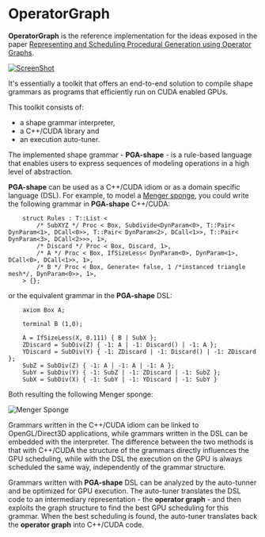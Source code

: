 OperatorGraph
=============


**OperatorGraph** is the reference implementation for the ideas exposed in the paper [Representing and Scheduling Procedural Generation using Operator Graphs](http://www.pedroboechat.com/publications/representing_and_scheduling_procedural_generation_using_operator_graphs.pdf).


[![ScreenShot](http://www.pedroboechat.com/images/OperatorGraph-video-thumbnail.png)](https://www.youtube.com/embed/CvAlSffwB18?list=PLgV_NS3scu1yDnjMd8m-hLoRgG8Ql7xWN)

It's essentially a toolkit that offers an end-to-end solution to compile shape grammars as programs that efficiently run on CUDA enabled GPUs.

This toolkit consists of: 
- a shape grammar interpreter,
- a C++/CUDA library and
- an execution auto-tuner.


The implemented shape grammar - __PGA-shape__ - is a rule-based language that enables users to express sequences of modeling operations in a high level of abstraction. 


__PGA-shape__ can be used as a C++/CUDA idiom or as a domain specific language (DSL). For example, to model a [Menger sponge](https://en.wikipedia.org/wiki/Menger_sponge),
you could write the following grammar in __PGA-shape__  C++/CUDA:
            
        struct Rules : T::List <
            /* SubXYZ */ Proc < Box, Subdivide<DynParam<0>, T::Pair< DynParam<1>, DCall<0>>, T::Pair< DynParam<2>, DCall<1>>, T::Pair< DynParam<3>, DCall<2>>>, 1>,
            /* Discard */ Proc < Box, Discard, 1>,
            /* A */ Proc < Box, IfSizeLess< DynParam<0>, DynParam<1>, DCall<0>, DCall<1>>, 1>,
            /* B */ Proc < Box, Generate< false, 1 /*instanced triangle mesh*/, DynParam<0>>, 1>,
        > {};
            
or the equivalent grammar in the __PGA-shape__  DSL:
            
        axiom Box A;

        terminal B (1,0);

        A = IfSizeLess(X, 0.111) { B | SubX };
        ZDiscard = SubDiv(Z) { -1: A | -1: Discard() | -1: A };
        YDiscard = SubDiv(Y) { -1: ZDiscard | -1: Discard() | -1: ZDiscard };
        SubZ = SubDiv(Z) { -1: A | -1: A | -1: A };
        SubY = SubDiv(Y) { -1: SubZ | -1: ZDiscard | -1: SubZ };
        SubX = SubDiv(X) { -1: SubY | -1: YDiscard | -1: SubY }

Both resulting the following Menger sponge:

![Menger Sponge](http://www.pedroboechat.com/images/operator-graph-menger-sponge.png)

Grammars written in the C++/CUDA idiom can be linked to OpenGL/Direct3D applications,
while grammars written in the DSL can be embedded with the interpreter. 
The difference between the two methods is that with C++/CUDA the structure of the grammars directly influences the GPU scheduling, while with the DSL the execution on the GPU is always scheduled the same way, independently of the grammar structure.


Grammars written with __PGA-shape__  DSL can be analyzed by the auto-tunner and be optimized for GPU execution.
The auto-tuner translates the DSL code to an intermediary representation - the __operator graph__ - and then exploits the graph structure 
to find the best GPU scheduling for this grammar. 
When the best scheduling is found, the auto-tuner translates back the __operator graph__ into C++/CUDA code.
